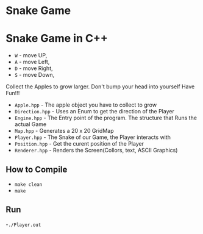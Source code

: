 # Snake Game

# Snake Game in C++

- `W` - move UP,
- `A` - move Left,
- `D` - move Right,
- `S` - move Down,

Collect the Apples to grow larger. Don't bump your head into yourself Have Fun!!!



- `Apple.hpp` - The apple object you have to collect to grow
- `Direction.hpp` - Uses an Enum to get the direction of the Player
- `Engine.hpp` - The Entry point of the program. The structure that Runs the actual Game
- `Map.hpp` - Generates a 20 x 20 GridMap
- `Player.hpp` - The Snake of our Game, the Player interacts with
- `Position.hpp` - Get the curent position of the Player
- `Renderer.hpp` - Renders the Screen(Collors, text, ASCII Graphics)

## How to Compile
- `make clean`
- `make`

## Run
-`./Player.out`
